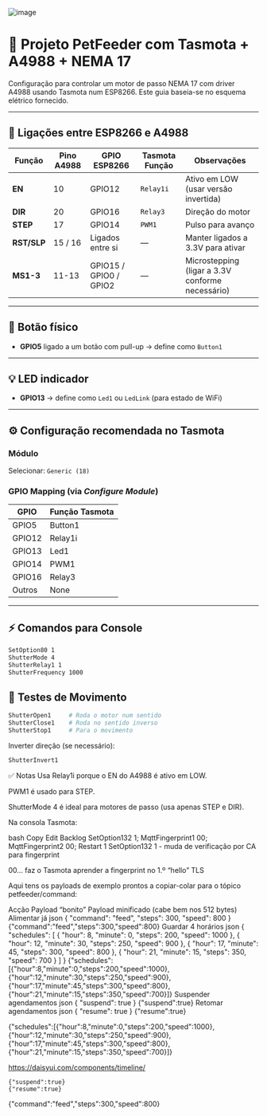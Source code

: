 ![image](https://github.com/user-attachments/assets/712fe52d-aa97-4563-a182-6d9866436fe2)


# 🐾 Projeto PetFeeder com Tasmota + A4988 + NEMA 17

Configuração para controlar um motor de passo NEMA 17 com driver A4988 usando Tasmota num ESP8266. Este guia baseia-se no esquema elétrico fornecido.

---

## 📌 Ligações entre ESP8266 e A4988

| Função     | Pino A4988 | GPIO ESP8266 | Tasmota Função | Observações                      |
|------------|------------|---------------|----------------|----------------------------------|
| **EN**     | 10         | GPIO12        | `Relay1i`      | Ativo em LOW (usar versão invertida) |
| **DIR**    | 20         | GPIO16        | `Relay3`       | Direção do motor                |
| **STEP**   | 17         | GPIO14        | `PWM1`         | Pulso para avanço               |
| **RST/SLP**| 15 / 16    | Ligados entre si | —            | Manter ligados a 3.3V para ativar |
| **MS1-3**  | 11-13      | GPIO15 / GPIO0 / GPIO2 | —    | Microstepping (ligar a 3.3V conforme necessário) |

---

## 🔘 Botão físico

- **GPIO5** ligado a um botão com pull-up → define como `Button1`

---

## 💡 LED indicador

- **GPIO13** → define como `Led1` ou `LedLink` (para estado de WiFi)

---

## ⚙️ Configuração recomendada no Tasmota

### Módulo
Selecionar: `Generic (18)`

### GPIO Mapping (via *Configure Module*)

| GPIO   | Função Tasmota |
|--------|----------------|
| GPIO5  | Button1        |
| GPIO12 | Relay1i        |
| GPIO13 | Led1           |
| GPIO14 | PWM1           |
| GPIO16 | Relay3         |
| Outros | None           |

---

## ⚡ Comandos para Console

```bash
SetOption80 1
ShutterMode 4
ShutterRelay1 1
ShutterFrequency 1000
```

## 🧪 Testes de Movimento
```bash
ShutterOpen1     # Roda o motor num sentido
ShutterClose1    # Roda no sentido inverso
ShutterStop1     # Para o movimento
```

Inverter direção (se necessário):
```bash
ShutterInvert1
```




✅ Notas
Usa Relay1i porque o EN do A4988 é ativo em LOW.

PWM1 é usado para STEP.

ShutterMode 4 é ideal para motores de passo (usa apenas STEP e DIR).




Na consola Tasmota:

bash
Copy
Edit
Backlog SetOption132 1; MqttFingerprint1 00; MqttFingerprint2 00; Restart 1
SetOption132 1 - muda de verificação por CA para fingerprint

00… faz o Tasmota aprender a fingerprint no 1.º “hello” TLS




Aqui tens os payloads de exemplo prontos a copiar-colar para o tópico petfeeder/command:

Acção	Payload “bonito”	Payload minificado (cabe bem nos 512 bytes)
Alimentar já	json { "command": "feed", "steps": 300, "speed": 800 }	{"command":"feed","steps":300,"speed":800}
Guardar 4 horários	json { "schedules": [ { "hour": 8, "minute": 0, "steps": 200, "speed": 1000 }, { "hour": 12, "minute": 30, "steps": 250, "speed": 900 }, { "hour": 17, "minute": 45, "steps": 300, "speed": 800 }, { "hour": 21, "minute": 15, "steps": 350, "speed": 700 } ] }	{"schedules":[{"hour":8,"minute":0,"steps":200,"speed":1000},{"hour":12,"minute":30,"steps":250,"speed":900},{"hour":17,"minute":45,"steps":300,"speed":800},{"hour":21,"minute":15,"steps":350,"speed":700}]}
Suspender agendamentos	json { "suspend": true }	{"suspend":true}
Retomar agendamentos	json { "resume": true }	{"resume":true}



{"schedules":[{"hour":8,"minute":0,"steps":200,"speed":1000},{"hour":12,"minute":30,"steps":250,"speed":900},{"hour":17,"minute":45,"steps":300,"speed":800},{"hour":21,"minute":15,"steps":350,"speed":700}]}




https://daisyui.com/components/timeline/


	{"suspend":true}
 	{"resume":true}

  {"command":"feed","steps":300,"speed":800}
